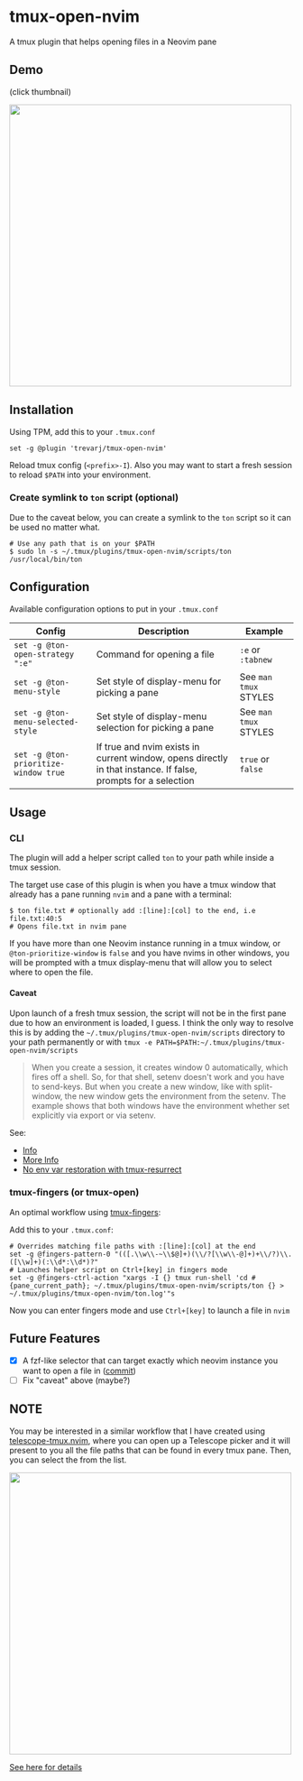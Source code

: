 # tmux-open-nvim

A tmux plugin that helps opening files in a Neovim pane

## Demo

(click thumbnail)

<a href="https://asciinema.org/a/549092" target="_blank"><img src="https://asciinema.org/a/549092.svg" width="500"/></a>
## Installation

Using TPM, add this to your `.tmux.conf`

```shell
set -g @plugin 'trevarj/tmux-open-nvim'
```

Reload tmux config (`<prefix>-I`). Also you may want to start a fresh session to
reload `$PATH` into your environment.

### Create symlink to `ton` script (optional)
Due to the caveat below, you can create a symlink to the `ton` script so it can
be used no matter what.

```shell
# Use any path that is on your $PATH
$ sudo ln -s ~/.tmux/plugins/tmux-open-nvim/scripts/ton /usr/local/bin/ton
```
## Configuration

Available configuration options to put in your `.tmux.conf`

|Config |Description   | Example
|---    |---           |---
|`set -g @ton-open-strategy ":e"` | Command for opening a file | `:e` or `:tabnew`
|`set -g @ton-menu-style` | Set style of display-menu for picking a pane | See `man tmux` STYLES
|`set -g @ton-menu-selected-style` | Set style of display-menu selection for picking a pane | See `man tmux` STYLES
|`set -g @ton-prioritize-window true` | If true and nvim exists in current window, opens directly in that instance. If false, prompts for a selection | `true` or `false`

## Usage

### CLI

The plugin will add a helper script called `ton` to your path while
inside a tmux session.

The target use case of this plugin is when you have a tmux window that already
has a pane running `nvim` and a pane with a terminal:

```shell
$ ton file.txt # optionally add :[line]:[col] to the end, i.e file.txt:40:5
# Opens file.txt in nvim pane
```

If you have more than one Neovim instance running in a tmux window, or
`@ton-prioritize-window` is `false` and you have nvims in other windows, you
will be prompted with a tmux display-menu that will allow you to select where to
open the file.

#### Caveat

Upon launch of a fresh tmux session, the script will not be in the first pane
due to how an environment is loaded, I guess. I think the only way to resolve this
is by adding the `~/.tmux/plugins/tmux-open-nvim/scripts` directory to your path
permanently or with `tmux -e PATH=$PATH:~/.tmux/plugins/tmux-open-nvim/scripts`

> When you create a session, it creates window 0 automatically, which fires off a shell.
> So, for that shell, setenv doesn't work and you have to send-keys.
> But when you create a new window, like with split-window, the new window gets the environment from the setenv.
> The example shows that both windows have the environment whether set explicitly via export or via setenv.

See:
  - [Info](https://stackoverflow.com/a/49395839/506517)
  - [More Info](https://stackoverflow.com/a/49395839/506517)
  - [No env var restoration with tmux-resurrect](https://github.com/tmux-plugins/tmux-resurrect/issues/312)

### tmux-fingers (or tmux-open)

An optimal workflow using [tmux-fingers](https://github.com/Morantron/tmux-fingers):

Add this to your `.tmux.conf`:

```shell
# Overrides matching file paths with :[line]:[col] at the end
set -g @fingers-pattern-0 "(([.\\w\\-~\\$@]+)(\\/?[\\w\\-@]+)+\\/?)\\.([\\w]+)(:\\d*:\\d*)?"
# Launches helper script on Ctrl+[key] in fingers mode
set -g @fingers-ctrl-action "xargs -I {} tmux run-shell 'cd #{pane_current_path}; ~/.tmux/plugins/tmux-open-nvim/scripts/ton {} > ~/.tmux/plugins/tmux-open-nvim/ton.log'"s
```

Now you can enter fingers mode and use `Ctrl+[key]` to launch a file in `nvim`

## Future Features

- [x] A fzf-like selector that can target exactly which neovim instance you want to open a file in ([commit](https://github.com/trevarj/tmux-open-nvim/commit/3e511319706d357c523889b6620eb87c9f8abe65))
- [ ] Fix "caveat" above (maybe?)

## NOTE
You may be interested in a similar workflow that I have created using [telescope-tmux.nvim](https://github.com/trevarj/telescope-tmux.nvim),
where you can open up a Telescope picker and it will present to you all the file paths that
can be found in every tmux pane. Then, you can select the from the list.

<img src="https://github.com/trevarj/tmux-open-nvim/assets/5448324/60a76a27-0eb7-4522-b08e-3f6889435a17" width="500"/>

[See here for details](https://github.com/trevarj/telescope-tmux.nvim/tree/develop?tab=readme-ov-file#pane-file-paths)

